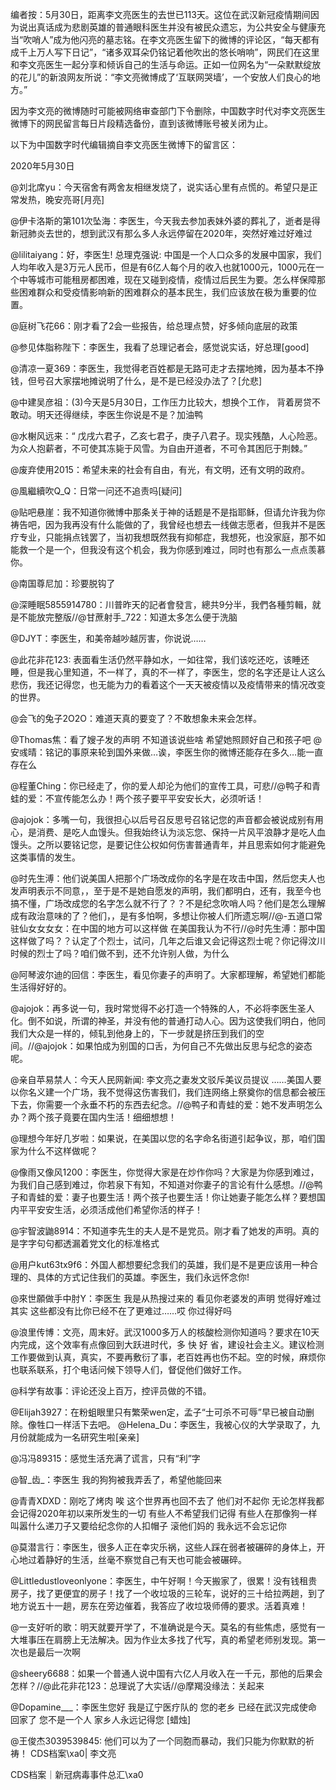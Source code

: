 编者按：5月30日，距离李文亮医生的去世已113天。这位在武汉新冠疫情期间因为说出真话成为悲剧英雄的普通眼科医生并没有被民众遗忘，为公共安全与健康充当“吹哨人”成为他闪亮的墓志铭。在李文亮医生留下的微博的评论区，“每天都有成千上万人写下日记”，“诸多双耳朵仍铭记着他吹出的悠长哨响”，网民们在这里和李文亮医生一起分享和倾诉自己的生活与命运。正如一位网名为“一朵默默绽放的花儿”的新浪网友所说：“李文亮微博成了‘互联网哭墙’，一个安放人们良心的地方。”

因为李文亮的微博随时可能被网络审查部门下令删除，中国数字时代对李文亮医生微博下的网民留言每日片段精选备份，直到该微博账号被关闭为止。 

以下为中国数字时代编辑摘自李文亮医生微博下的留言区：

2020年5月30日

@刘北席yu：今天宿舍有两舍友相继发烧了，说实话心里有点慌的。希望只是正常发热，晚安亮哥[月亮]

@伊卡洛斯的第101次坠海：李医生，今天我去参加表妹外婆的葬礼了，逝者是得新冠肺炎去世的，想到武汉有那么多人永远停留在2020年，突然好难过好难过

@lilitaiyang：好，李医生! 总理克强说: 中国是一个人口众多的发展中国家，我们人均年收入是3万元人民币，但是有6亿人每个月的收入也就1000元，1000元在一个中等城市可能租房都困难，现在又碰到疫情，疫情过后民生为要。怎么样保障那些困难群众和受疫情影响新的困难群众的基本民生，我们应该放在极为重要的位置。

@庭树飞花66：刚才看了2会一些报告，给总理点赞，好多倾向底层的政策

@参见体脂称陛下：李医生，我看了总理记者会，感觉说实话，好总理[good]

@清凉一夏369：李医生，我觉得老百姓都是无路可走才去摆地摊，因为基本不挣钱，但号召大家摆地摊说明了什么，是不是已经没办法了？[允悲]

@中建吴彦祖：(3)今天是5月30日，工作压力比较大，想换个工作， 背着房贷不敢动。明天还得继续，李医生你说是不是？加油鸭

@水榭风远来：“ 戊戌六君子，乙亥七君子，庚子八君子。现实残酷，人心险恶。为众人抱薪者，不可使其冻毙于风雪。为自由开道者，不可令其困厄于荆棘。”

@废弃使用2015：希望未来的社会有自由，有光，有文明，还有文明的政府。

@風繼續吹Q_Q：日常一问还不追责吗[疑问]

@贴吧悬崖：我不知道你微博中那条关于神的话题是不是指耶稣，但请允许我为你祷告吧，因为我再没有什么能做的了，我曾经也想去一线做志愿者，但我并不是医疗专业，只能捐点钱罢了，当初我想既然我有抑郁症，我想死，也没家庭，那不如能救一个是一个，但我没有这个机会，我为你感到难过，同时也有那么一点点羡慕你。

@南国尊尼加：珍要脱钩了

@深睡眠5855914780：川普昨天的記者會發言，總共9分半，我們各種剪輯，就是不能放完整版//@甘蔗射手_722：知道太多怎么便于洗脑

@DJYT：李医生，和美帝越吵越厉害，你说说……

@此花非花123: 表面看生活仍然平静如水，一如往常，我们该吃还吃，该睡还睡，但是我心里知道，不一样了，真的不一样了，李医生，您的名字还是让人这么悲伤，我还记得您，也无能为力的看着这个一天天被疫情以及疫情带来的情况改变的世界。

@会飞的兔子2O2O：难道天真的要变了？不敢想象未来会怎样。

@Thomas焦：看了嫂子发的声明 不知道该说些啥 希望她照顾好自己和孩子吧 @安彧晴：铭记的事原来轮到国外来做…诶，李医生你的微博还能存在多久…能一直存在么

@程董Ching：你已经走了，你的爱人却沦为他们的宣传工具，可悲//@鸭子和青蛙的爱：不宣传能怎么办！两个孩子要平平安安长大，必须听话！

@ajojok：多嘴一句，我很担心以后号召反思号召铭记您的声音都会被说成别有用心，是消费、是吃人血馒头。但我始终认为淡忘您、保持一片风平浪静才是吃人血馒头。之所以要铭记您，是要记住公权如何伤害普通青年，并且思索如何才能避免这类事情的发生。

@时先生溥：他们说美国人把那个广场改成你的名字是在攻击中国，然后您夫人也发声明表示不同意，，至于是不是她自愿发的声明，我们都明白，还有，我至今也搞不懂，广场改成您的名字怎么就不行了？？不是纪念吹哨人吗？他们是怎么理解成有政治意味的了？他们，，是有多怕啊，多想让你被人们所遗忘啊//@-五道口常驻仙女女女女：在中国的地方可以这样做 在美国我认为不行//@时先生溥：那中国这样做了吗？？认定了个烈士，试问，几年之后谁又会记得这烈士呢？你记得汶川时候的烈士了吗？咱们做不到，还不允许别人做，为什么

@阿琴波尔迪的回信：李医生，看见你妻子的声明了。大家都理解，希望她们都能生活得好好的。

@ajojok：再多说一句，我时常觉得不必打造一个特殊的人，不必将李医生圣人化。倒不如说，所谓的神圣，并没有他的普通打动人心。因为这使我们明白，他同我们大众是一样的，倾轧到他身上的，下一步就是挤压到我们的空间。//@ajojok：如果怕成为别国的口舌，为何自己不先做出反思与纪念的姿态呢。

@亲自苹易禁人：今天人民网新闻: 李文亮之妻发文驳斥美议员提议 ……美国人要以你名义建一个广场，我不觉得这伤害我们，我们连网络上祭奠你的信息都会被压下去，你需要一个永垂不朽的东西去纪念。//@鸭子和青蛙的爱：她不发声明怎么办？两个孩子竟要在国内生活！细细想想！

@理想今年好几岁啦：如果说，在美国以您的名字命名街道引起争议，那，咱们国家为什么不这样做呢？

@像雨又像风1200：李医生，你觉得大家是在炒作你吗？大家是为你感到难过，为我们自己感到难过，你若泉下有知，不知道对你妻子的言论有什么感想。//@鸭子和青蛙的爱：妻子也要生活！两个孩子也要生活！你让她妻子能怎么样？要想国内平平安安生活，必须活成他们希望你活的样子！

@宇智波鼬8914：不知道李先生的夫人是不是党员。刚才看了她发的声明。真的是字字句句都透漏着党文化的标准格式

@用户kut63tx9f6：外国人都想要纪念我们的英雄，我们是不是更应该用一种合理的、具体的方式记住我们的英雄。李医生，我们永远怀念你!

@來世願做手中肘Y：李医生 我是从热搜过来的 看见你老婆发的声明 觉得好难过 其实 这些都没有比你已经不在了更难过……哎 你过得好吗

@浪里传博：文亮，周末好。武汉1000多万人的核酸检测你知道吗？要求在10天内完成，这个效率有点像回到大跃进时代，多 快 好 省，建设社会主义。建议检测工作要做到认真，真实，不要再敷衍了事，老百姓再也伤不起。空的时候，麻烦你也联系联系，打个电话问候下领导人们，督促他们做好工作。

@科学有故事：评论还没上百万，控评员做的不错。

@Elijah3927：在粉蛆眼里只有繁荣wen定，孟子“士可杀不可辱”早已被自动删除。像牲口一样活下去吧。 @Helena_Du：李医生，我被心仪的大学录取了，九月份就能成为一名研究生啦[亲亲]

@冯冯89315：感觉生活充满了谎言，只有“利”字

@智_齿_：李医生 我的狗狗被我弄丢了，希望他能回来

@青青XDXD：刚吃了烤肉 唉 这个世界再也回不去了 他们对不起你 无论怎样我都会记得2020年初以来所发生的一切 有些人不希望我们记得 有些人在那像狗一样叫嚣什么递刀子又要给纪念你的人扣帽子 滚他们妈的 我永远不会忘记你

@莫潜言行：李医生，很多人正在幸灾乐祸，这些人踩在弱者被碾碎的身体上，开心地过着静好的生活，丝毫不察觉自己有天也可能会被碾碎。

@Littledustloveonlyone：李医生，中午好啊！今天搬家了，很累！没有钱租贵房子，找了更便宜的房子！找了一个收垃圾的三轮车，说好的三十给拉两趟，到了地方说五十一趟，房东在旁边催着，我答应了收垃圾师傅的要求。活着真难！

@一支好听的歌：明天就要开学了，不准确说是今天。莫名的有些焦虑，感觉有一大堆事压在肩膀上无法解决。因为作业太多找了代写，真的希望老师别发现。第一次也是最后一次啊

@sheery6688：如果一个普通人说中国有六亿人月收入在一千元，那他的后果会怎样？//@此花非花123：总理说了大实话//@摩羯没缘法：关起来

@Dopamine___：李医生您好 我是辽宁医疗队的 您的老乡 已经在武汉完成使命 回家了 您不是一个人 家乡人永远记得您 [蜡烛]

@王俊杰3039539845: 他们可以为了一个同胞而暴动，我们只能为你默默的祈祷！ CDS档案\xa0| 李文亮

CDS档案｜新冠病毒事件总汇\xa0



